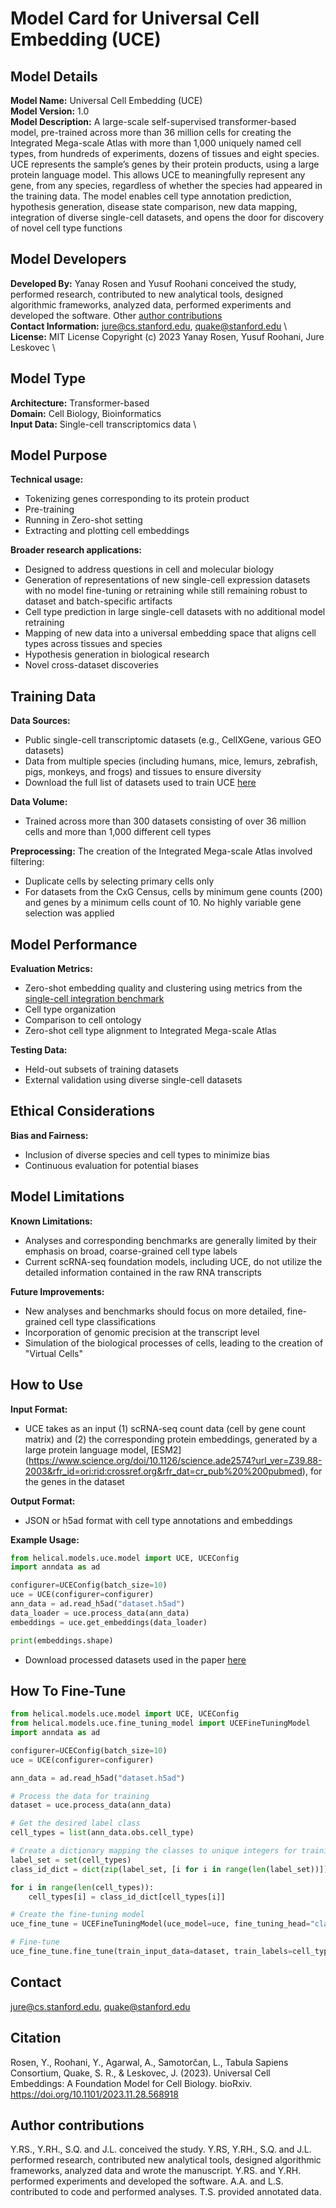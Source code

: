 # Model Card for Universal Cell Embedding (UCE)

## Model Details

**Model Name:** Universal Cell Embedding (UCE) \
**Model Version:** 1.0 \
**Model Description:** A large-scale self-supervised transformer-based model, pre-trained across more than 36 million cells for creating the Integrated Mega-scale Atlas with more than 1,000 uniquely named cell types, from hundreds of experiments, dozens of tissues and eight species. UCE represents the sample’s genes by their protein products, using a large protein language model. This allows UCE to meaningfully represent any gene, from any species, regardless of whether the species had appeared in the training
data. The model enables cell type annotation prediction, hypothesis generation, disease state comparison, new data mapping, integration of diverse single-cell datasets, and opens the door for discovery of novel cell type functions

## Model Developers

**Developed By:** Yanay Rosen and Yusuf Roohani conceived the study, performed research, contributed to new analytical tools, designed algorithmic frameworks, analyzed data, performed experiments and developed the software. Other [author contributions](#citation) \
**Contact Information:** jure@cs.stanford.edu, quake@stanford.edu \  
**License:** MIT License Copyright (c) 2023 Yanay Rosen, Yusuf Roohani, Jure Leskovec \

## Model Type

**Architecture:** Transformer-based \
**Domain:** Cell Biology, Bioinformatics \
**Input Data:** Single-cell transcriptomics data \

## Model Purpose

**Technical usage:**
- Tokenizing genes corresponding to its protein product
- Pre-training
- Running in Zero-shot setting  
- Extracting and plotting cell embeddings

**Broader research applications:**  
- Designed to address questions in cell and molecular biology
- Generation of representations of new single-cell expression datasets with no model fine-tuning or retraining while still remaining robust to dataset and batch-specific artifacts
- Cell type prediction in large single-cell datasets with no additional model retraining
- Mapping of new data into a universal embedding space that aligns cell types across tissues and species
- Hypothesis generation in biological research
- Novel cross-dataset discoveries

## Training Data

**Data Sources:**  
- Public single-cell transcriptomic datasets (e.g., CellXGene, various GEO datasets)
- Data from multiple species (including humans, mice, lemurs, zebrafish, pigs, monkeys, and frogs) and tissues to ensure diversity
- Download the full list of datasets used to train UCE [here](https://www.biorxiv.org/content/biorxiv/early/2023/11/29/2023.11.28.568918/DC3/embed/media-3.xlsx?download=true) 

**Data Volume:**  
- Trained across more than 300 datasets consisting of over 36 million cells and more than 1,000 different cell types

**Preprocessing:** 
The creation of the Integrated Mega-scale Atlas involved filtering: 
- Duplicate cells by selecting primary cells only
- For datasets from the CxG Census, cells by minimum gene counts (200) and genes by a minimum cells count of 10. No highly variable gene selection was applied


## Model Performance

**Evaluation Metrics:**  
- Zero-shot embedding quality and clustering using metrics from the [single-cell integration benchmark](https://www.nature.com/articles/s41592-021-01336-8)
- Cell type organization
- Comparison to cell ontology
- Zero-shot cell type alignment to Integrated Mega-scale Atlas 

**Testing Data:**  
- Held-out subsets of training datasets
- External validation using diverse single-cell datasets

## Ethical Considerations

**Bias and Fairness:**  
- Inclusion of diverse species and cell types to minimize bias
- Continuous evaluation for potential biases

## Model Limitations

**Known Limitations:**  
- Analyses and corresponding benchmarks are generally limited by their emphasis on broad, coarse-grained cell type labels
- Current scRNA-seq foundation models, including UCE, do not utilize the detailed information contained in the raw RNA transcripts

**Future Improvements:**  
- New analyses and benchmarks should focus on more detailed, fine-grained cell type classifications
- Incorporation of genomic precision at the transcript level
- Simulation of the biological processes of cells, leading to the creation of "Virtual Cells"

## How to Use

**Input Format:**  
- UCE takes as an input (1) scRNA-seq count data (cell by gene count matrix) and (2) the corresponding protein embeddings, generated by a large protein language model, [ESM2] (https://www.science.org/doi/10.1126/science.ade2574?url_ver=Z39.88-2003&rfr_id=ori:rid:crossref.org&rfr_dat=cr_pub%20%200pubmed), for the genes in the dataset

**Output Format:**  
- JSON or h5ad format with cell type annotations and embeddings

**Example Usage:**
```python
from helical.models.uce.model import UCE, UCEConfig
import anndata as ad

configurer=UCEConfig(batch_size=10)
uce = UCE(configurer=configurer)
ann_data = ad.read_h5ad("dataset.h5ad")
data_loader = uce.process_data(ann_data)
embeddings = uce.get_embeddings(data_loader)

print(embeddings.shape)
```

- Download processed datasets used in the paper [here](https://drive.google.com/drive/folders/1f63fh0ykgEhCrkd_EVvIootBw7LYDVI7?usp=drive_link)

## How To Fine-Tune

```python
from helical.models.uce.model import UCE, UCEConfig
from helical.models.uce.fine_tuning_model import UCEFineTuningModel
import anndata as ad

configurer=UCEConfig(batch_size=10)
uce = UCE(configurer=configurer)

ann_data = ad.read_h5ad("dataset.h5ad")

# Process the data for training
dataset = uce.process_data(ann_data)

# Get the desired label class
cell_types = list(ann_data.obs.cell_type)

# Create a dictionary mapping the classes to unique integers for training
label_set = set(cell_types)
class_id_dict = dict(zip(label_set, [i for i in range(len(label_set))]))

for i in range(len(cell_types)):
    cell_types[i] = class_id_dict[cell_types[i]]

# Create the fine-tuning model
uce_fine_tune = UCEFineTuningModel(uce_model=uce, fine_tuning_head="classification", output_size=len(label_set))

# Fine-tune
uce_fine_tune.fine_tune(train_input_data=dataset, train_labels=cell_types)

```

## Contact

jure@cs.stanford.edu, quake@stanford.edu

## Citation

Rosen, Y., Roohani, Y., Agarwal, A., Samotorčan, L., Tabula Sapiens Consortium, Quake, S. R., & Leskovec, J. (2023). Universal Cell Embeddings: A Foundation Model for Cell Biology. bioRxiv. https://doi.org/10.1101/2023.11.28.568918

## Author contributions 

Y.RS., Y.RH., S.Q. and J.L. conceived the study. Y.RS, Y.RH., S.Q. and J.L. performed research, contributed new analytical tools, designed algorithmic frameworks, analyzed data and wrote the manuscript. Y.RS. and Y.RH. performed experiments and developed the software. A.A. and L.S.
contributed to code and performed analyses. T.S. provided annotated data.



